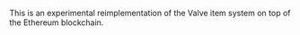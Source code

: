 This is an experimental reimplementation of the Valve item system on top of the Ethereum blockchain.
